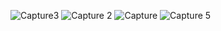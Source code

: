 ![Capture3](https://github.com/SadafMalik26/Sales-System/assets/129103296/650bf458-c2de-4c4a-ab8f-799512ec1c93)
![Capture 2](https://github.com/SadafMalik26/Sales-System/assets/129103296/1d266e37-34db-48e4-9f1d-1ca8ada9e8a9)
![Capture](https://github.com/SadafMalik26/Sales-System/assets/129103296/c7a9bd71-85b1-4f99-a375-6e35e3544841)
![Capture 5](https://github.com/SadafMalik26/Sales-System/assets/129103296/ad90f894-ebac-41ea-bf98-dd0acdcc54e4)
